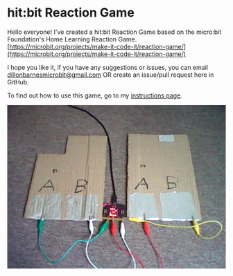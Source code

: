 # hit:bit Reaction Game

Hello everyone! I've created a hit:bit Reaction Game based on the micro:bit Foundation's Home Learning Reaction Game.
[https://microbit.org/projects/make-it-code-it/reaction-game/](https://microbit.org/projects/make-it-code-it/reaction-game/)

I hope you like it, if you have any suggestions or issues, you can email dillonbarnesmicrobit@gmail.com OR create an issue/pull request here in GitHub.

To find out how to use this game, go to my [instructions page](https://dillonbarnes.github.io/microbit-reaction-game/INSTRUCTIONS).


![Helpful image](https://github.com/dillonbarnes/microbit-reaction-game/blob/master/setup.png?raw=true)
